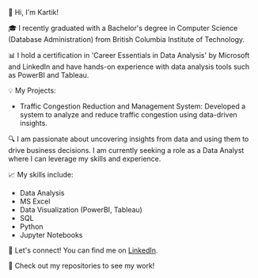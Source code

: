 👋 Hi, I'm Kartik!

🎓 I recently graduated with a Bachelor's degree in Computer Science (Database Administration) from British Columbia Institute of Technology.

📊 I hold a certification in 'Career Essentials in Data Analysis' by Microsoft and LinkedIn and have hands-on experience with data analysis tools such as PowerBI and Tableau.

💡 My Projects:
- Traffic Congestion Reduction and Management System: Developed a system to analyze and reduce traffic congestion using data-driven insights.

🔍 I am passionate about uncovering insights from data and using them to drive business decisions. I am currently seeking a role as a Data Analyst where I can leverage my skills and experience.

📈 My skills include:
- Data Analysis
- MS Excel
- Data Visualization (PowerBI, Tableau)
- SQL
- Python
- Jupyter Notebooks

🌟 Let's connect! You can find me on [LinkedIn](https://www.linkedin.com/in/kartikverma05/).

🚀 Check out my repositories to see my work!
